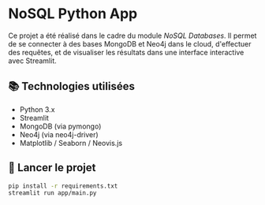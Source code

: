# NoSQL Python App

Ce projet a été réalisé dans le cadre du module *NoSQL Databases*. Il permet de se connecter à des bases MongoDB et Neo4j dans le cloud, d'effectuer des requêtes, et de visualiser les résultats dans une interface interactive avec Streamlit.

## 📚 Technologies utilisées

- Python 3.x
- Streamlit
- MongoDB (via pymongo)
- Neo4j (via neo4j-driver)
- Matplotlib / Seaborn / Neovis.js

## 🚀 Lancer le projet

```bash
pip install -r requirements.txt
streamlit run app/main.py

